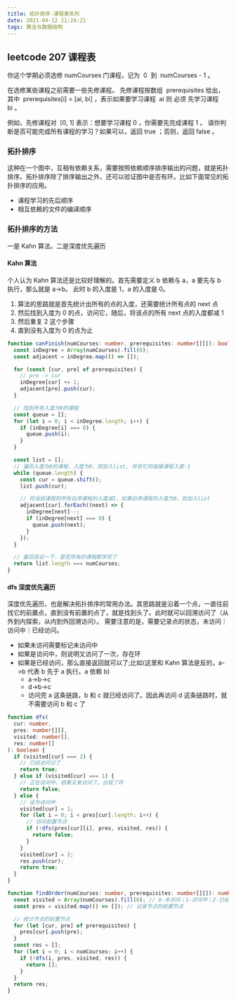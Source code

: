 ```yaml
---
title: 拓扑排序-课程表系列
date: 2021-04-12 21:24:21
tags: 算法与数据结构
---
```


## leetcode 207 课程表

你这个学期必须选修 numCourses 门课程，记为  0  到  numCourses - 1 。

在选修某些课程之前需要一些先修课程。 先修课程按数组  prerequisites 给出，其中  prerequisites[i] = [ai, bi] ，表示如果要学习课程  ai 则 必须 先学习课程   bi 。

例如，先修课程对  [0, 1] 表示：想要学习课程 0 ，你需要先完成课程 1 。
请你判断是否可能完成所有课程的学习？如果可以，返回 true ；否则，返回 false 。

### 拓扑排序

这种在一个图中，互相有依赖关系，需要按照依赖顺序排序输出的问题，就是拓扑排序。拓扑排序除了排序输出之外，还可以验证图中是否有环。比如下面常见的拓扑排序的应用。

- 课程学习的先后顺序
- 相互依赖的文件的编译顺序

### 拓扑排序的方法

一是 Kahn 算法。二是深度优先遍历

#### Kahn 算法

个人认为 Kahn 算法还是比较好理解的。首先需要定义 b 依赖与 a，a 要先与 b 执行，那么就是 a->b。
此时 b 的入度是 1，a 的入度是 0。

1. 算法的思路就是首先统计出所有的点的入度，还需要统计所有点的 next 点
2. 然后找到入度为 0 的点，访问它，随后，将该点的所有 next 点的入度都减 1
3. 然后重复 2 这个步骤
4. 直到没有入度为 0 的点为止

```typescript
function canFinish(numCourses: number, prerequisites: number[][]): boolean {
  const inDegree = Array(numCourses).fill(0);
  const adjacent = inDegree.map(() => []);

  for (const [cur, pre] of prerequisites) {
    // pre -> cur
    inDegree[cur] += 1;
    adjacent[pre].push(cur);
  }

  // 找到所有入度为0的课程
  const queue = [];
  for (let i = 0; i < inDegree.length; i++) {
    if (inDegree[i] === 0) {
      queue.push(i);
    }
  }

  const list = [];
  // 遍历入度为0的课程，入度为0，则加入list, 并将它的临接课程入度-1
  while (queue.length) {
    const cur = queue.shift();
    list.push(cur);

    // 将当前课程的所有后序课程的入度减1，如果后序课程的入度为0，则加入list
    adjacent[cur].forEach((next) => {
      inDegree[next]--;
      if (inDegree[next] === 0) {
        queue.push(next);
      }
    });
  }

  // 最后验证一下，是否所有的课程都学完了
  return list.length === numCourses;
}
```

#### dfs 深度优先遍历

深度优先遍历，也是解决拓扑排序的常用办法。其思路就是沿着一个点，一直往前找它的前置点，直到没有前置的点了，就是找到头了。此时就可以回溯访问了（从外到内探索，从内到外回溯访问）。
需要注意的是，需要记录点的状态，未访问｜访问中｜已经访问。

- 如果未访问需要标记未访问中
- 如果是访问中，则说明又访问了一次，存在环
- 如果是已经访问，那么直接返回就可以了;比如(这里和 Kahn 算法是反的，a->b 代表 b 先于 a 执行。a 依赖 b)
  - a->b->c
  - d->b->c
  - 访问完 a 这条链路，b 和 c 就已经访问了。因此再访问 d 这条链路时，就不需要访问 b 和 c 了

```typescript
function dfs(
  cur: number,
  pres: number[][],
  visited: number[],
  res: number[]
): boolean {
  if (visited[cur] === 2) {
    // 已经访问过了
    return true;
  } else if (visited[cur] === 1) {
    // 正在访问中，结果又来访问了。出现了环
    return false;
  } else {
    // 设为访问中
    visited[cur] = 1;
    for (let i = 0; i < pres[cur].length; i++) {
      // 访问前置节点
      if (!dfs(pres[cur][i], pres, visited, res)) {
        return false;
      }
    }
    visited[cur] = 2;
    res.push(cur);
    return true;
  }
}

function findOrder(numCourses: number, prerequisites: number[][]): number[] {
  const visited = Array(numCourses).fill(0); // 0-未访问；1-访问中；2-已经访问
  const pres = visited.map(() => []); // 记录节点的前置节点

  // 统计节点的前置节点
  for (let [cur, pre] of prerequisites) {
    pres[cur].push(pre);
  }
  const res = [];
  for (let i = 0; i < numCourses; i++) {
    if (!dfs(i, pres, visited, res)) {
      return [];
    }
  }
  return res;
}
```

